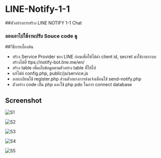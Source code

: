 # LINE-Notify-1-1

##ตัวอย่างการสร้าง LINE NOTIFY 1-1 Chat 
### ลองเอาไปใช้งานปรับ Souce code ดู

##วีธีการเบื้องต้น
- สร้าง Service Provider ของ LINE ก่อนเพื่อให้ได้ค่า client id, secret มาใช้งานระบบ สร้างได้ที่ ttps://notify-bot.line.me/en/
- สร้าง table เพื่อเก็บข้อมูลตามตัวอย่าง table ที่ให้ไป
- แก้ไฟล์ config.php, public/js/service.js
- ลงทะเบียนใช้ register.php ส่วนตัวอยางการส่งแจ้งเตือนใช้ send-notify.php
- ตัวอย่าง code เป็น php และใช้ php pdo ในการ connect database

## Screenshot
![S1](S__156680194.png)

![S2](S__156680196.png)

![S3](S__156680197.png)

![S4](S__156680198.png)

![S5](S__156680199.png)